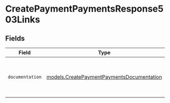 # CreatePaymentPaymentsResponse503Links


## Fields

| Field                                                                                        | Type                                                                                         | Required                                                                                     | Description                                                                                  |
| -------------------------------------------------------------------------------------------- | -------------------------------------------------------------------------------------------- | -------------------------------------------------------------------------------------------- | -------------------------------------------------------------------------------------------- |
| `documentation`                                                                              | [models.CreatePaymentPaymentsDocumentation](../models/createpaymentpaymentsdocumentation.md) | :heavy_check_mark:                                                                           | The URL to the generic Mollie API error handling guide.                                      |